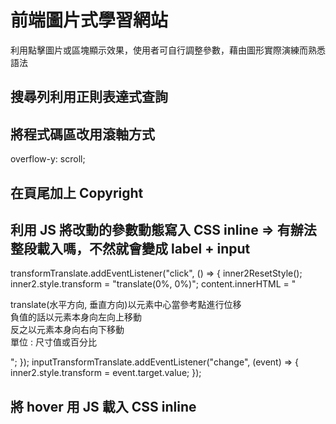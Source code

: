 # 前端圖片式學習網站

利用點擊圖片或區塊顯示效果，使用者可自行調整參數，藉由圖形實際演練而熟悉語法

## 搜尋列利用正則表達式查詢

## 將程式碼區改用滾軸方式

overflow-y: scroll;

## 在頁尾加上 Copyright

## 利用 JS 將改動的參數動態寫入 CSS inline => 有辦法整段載入嗎，不然就會變成 label + input

transformTranslate.addEventListener("click", () => {
inner2ResetStyle();
inner2.style.transform = "translate(0%, 0%)";
content.innerHTML =
"<p>translate(水平方向, 垂直方向)以元素中心當參考點進行位移<br>負值的話以元素本身向左向上移動<br>反之以元素本身向右向下移動<br>單位 : 尺寸值或百分比</p>";
});
inputTransformTranslate.addEventListener("change", (event) => {
inner2.style.transform = event.target.value;
});

## 將 hover 用 JS 載入 CSS inline
